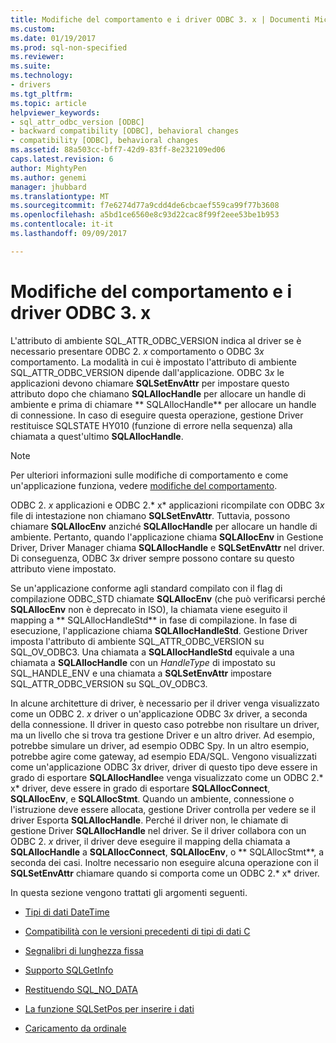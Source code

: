 ```yaml
---
title: Modifiche del comportamento e i driver ODBC 3. x | Documenti Microsoft
ms.custom: 
ms.date: 01/19/2017
ms.prod: sql-non-specified
ms.reviewer: 
ms.suite: 
ms.technology:
- drivers
ms.tgt_pltfrm: 
ms.topic: article
helpviewer_keywords:
- sql_attr_odbc_version [ODBC]
- backward compatibility [ODBC], behavioral changes
- compatibility [ODBC], behavioral changes
ms.assetid: 88a503cc-bff7-42d9-83ff-8e232109ed06
caps.latest.revision: 6
author: MightyPen
ms.author: genemi
manager: jhubbard
ms.translationtype: MT
ms.sourcegitcommit: f7e6274d77a9cdd4de6cbcaef559ca99f77b3608
ms.openlocfilehash: a5bd1ce6560e8c93d22cac8f99f2eee53be1b953
ms.contentlocale: it-it
ms.lasthandoff: 09/09/2017

---
```

# <a name="behavioral-changes-and-odbc-3x-drivers"></a>Modifiche del comportamento e i driver ODBC 3. x
L'attributo di ambiente SQL_ATTR_ODBC_VERSION indica al driver se è necessario presentare ODBC 2. *x* comportamento o ODBC 3*x* comportamento. La modalità in cui è impostato l'attributo di ambiente SQL_ATTR_ODBC_VERSION dipende dall'applicazione. ODBC 3*x* le applicazioni devono chiamare **SQLSetEnvAttr** per impostare questo attributo dopo che chiamano **SQLAllocHandle** per allocare un handle di ambiente e prima di chiamare ** SQLAllocHandle** per allocare un handle di connessione. In caso di eseguire questa operazione, gestione Driver restituisce SQLSTATE HY010 (funzione di errore nella sequenza) alla chiamata a quest'ultimo **SQLAllocHandle**.  
  
> [!NOTE]  
>  Per ulteriori informazioni sulle modifiche di comportamento e come un'applicazione funziona, vedere [modifiche del comportamento](../../../odbc/reference/develop-app/behavioral-changes.md).  
  
 ODBC 2. *x* applicazioni e ODBC 2.* x* applicazioni ricompilate con ODBC 3*x* file di intestazione non chiamano **SQLSetEnvAttr**. Tuttavia, possono chiamare **SQLAllocEnv** anziché **SQLAllocHandle** per allocare un handle di ambiente. Pertanto, quando l'applicazione chiama **SQLAllocEnv** in Gestione Driver, Driver Manager chiama **SQLAllocHandle** e **SQLSetEnvAttr** nel driver. Di conseguenza, ODBC 3*x* driver sempre possono contare su questo attributo viene impostato.  
  
 Se un'applicazione conforme agli standard compilato con il flag di compilazione ODBC_STD chiamate **SQLAllocEnv** (che può verificarsi perché **SQLAllocEnv** non è deprecato in ISO), la chiamata viene eseguito il mapping a ** SQLAllocHandleStd** in fase di compilazione. In fase di esecuzione, l'applicazione chiama **SQLAllocHandleStd**. Gestione Driver imposta l'attributo di ambiente SQL_ATTR_ODBC_VERSION su SQL_OV_ODBC3. Una chiamata a **SQLAllocHandleStd** equivale a una chiamata a **SQLAllocHandle** con un *HandleType* di impostato su SQL_HANDLE_ENV e una chiamata a **SQLSetEnvAttr** impostare SQL_ATTR_ODBC_VERSION su SQL_OV_ODBC3.  
  
 In alcune architetture di driver, è necessario per il driver venga visualizzato come un ODBC 2. *x* driver o un'applicazione ODBC 3*x* driver, a seconda della connessione. Il driver in questo caso potrebbe non risultare un driver, ma un livello che si trova tra gestione Driver e un altro driver. Ad esempio, potrebbe simulare un driver, ad esempio ODBC Spy. In un altro esempio, potrebbe agire come gateway, ad esempio EDA/SQL. Vengono visualizzati come un'applicazione ODBC 3*x* driver, driver di questo tipo deve essere in grado di esportare **SQLAllocHandle**e venga visualizzato come un ODBC 2.* x* driver, deve essere in grado di esportare **SQLAllocConnect**, **SQLAllocEnv**, e **SQLAllocStmt**. Quando un ambiente, connessione o l'istruzione deve essere allocata, gestione Driver controlla per vedere se il driver Esporta **SQLAllocHandle**. Perché il driver non, le chiamate di gestione Driver **SQLAllocHandle** nel driver. Se il driver collabora con un ODBC 2. *x* driver, il driver deve eseguire il mapping della chiamata a **SQLAllocHandle** a **SQLAllocConnect**, **SQLAllocEnv**, o ** SQLAllocStmt**, a seconda dei casi. Inoltre necessario non eseguire alcuna operazione con il **SQLSetEnvAttr** chiamare quando si comporta come un ODBC 2.* x* driver.  
  
 In questa sezione vengono trattati gli argomenti seguenti.  
  
-   [Tipi di dati DateTime](../../../odbc/reference/appendixes/datetime-data-types.md)  
  
-   [Compatibilità con le versioni precedenti di tipi di dati C](../../../odbc/reference/appendixes/backward-compatibility-of-c-data-types.md)  
  
-   [Segnalibri di lunghezza fissa](../../../odbc/reference/appendixes/fixed-length-bookmarks.md)  
  
-   [Supporto SQLGetInfo](../../../odbc/reference/appendixes/sqlgetinfo-support.md)  
  
-   [Restituendo SQL_NO_DATA](../../../odbc/reference/appendixes/returning-sql-no-data.md)  
  
-   [La funzione SQLSetPos per inserire i dati](../../../odbc/reference/appendixes/calling-sqlsetpos-to-insert-data.md)  
  
-   [Caricamento da ordinale](../../../odbc/reference/appendixes/loading-by-ordinal.md)

